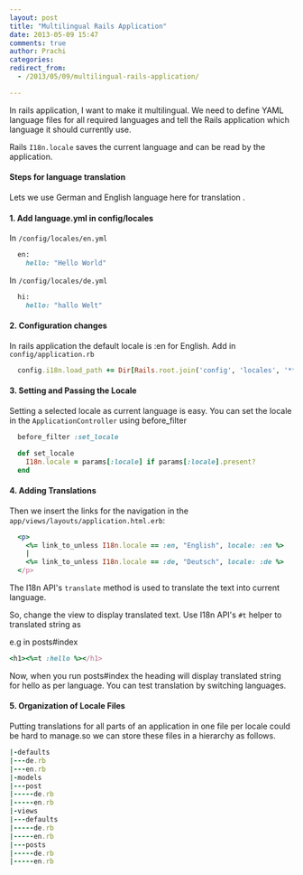 ```yaml
---
layout: post
title: "Multilingual Rails Application"
date: 2013-05-09 15:47
comments: true
author: Prachi
categories:
redirect_from: 
  - /2013/05/09/multilingual-rails-application/

---
```


In rails application, I want to make it multilingual. We need to define YAML language files for all required languages and tell the Rails application which language it should currently use.

Rails `I18n.locale` saves the current language and can be read by the application.

#### Steps for language translation

Lets we use German and English language here for translation .
#### 1. Add language.yml in config/locales

In `/config/locales/en.yml`

```ruby
  en:
    hello: "Hello World"
```

In `/config/locales/de.yml`

```ruby
  hi:
    hello: "hallo Welt"
```

<!-- More -->

#### 2. Configuration changes
In rails application the default locale is :en for English.
Add in `config/application.rb`

```ruby
  config.i18n.load_path += Dir[Rails.root.join('config', 'locales', '**', '*.{rb,yml}')]
```

#### 3. Setting and Passing the Locale

Setting a selected locale as current language is easy. You can set the locale in the `ApplicationController` using before_filter

```ruby
  before_filter :set_locale

  def set_locale
    I18n.locale = params[:locale] if params[:locale].present?
  end
```

#### 4.  Adding Translations
Then we insert the links for the navigation in the `app/views/layouts/application.html.erb`:

```ruby
  <p>
    <%= link_to_unless I18n.locale == :en, "English", locale: :en %>
    |
    <%= link_to_unless I18n.locale == :de, "Deutsch", locale: :de %>
  </p>
```

The I18n API's  `translate` method is used to translate the text into current language.

So, change the view to  display translated text. Use I18n API's `#t` helper to translated string as

e.g in posts#index

```ruby
<h1><%=t :hello %></h1>
```

Now, when you run posts#index the heading will display translated string for hello as per language.
You can test translation by switching languages.

#### 5. Organization of Locale Files

Putting translations for all parts of an application in one file per locale could be hard to manage.so we  can store these files in a hierarchy as follows.

```ruby
|-defaults
|---de.rb
|---en.rb
|-models
|---post
|-----de.rb
|-----en.rb
|-views
|---defaults
|-----de.rb
|-----en.rb
|---posts
|-----de.rb
|-----en.rb
```
